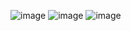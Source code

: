 ![image](https://github.com/beatrizveloso/almondmilk-code/assets/156534028/27ce087a-f5dd-4b84-a900-87faba9ce901)
![image](https://github.com/beatrizveloso/almondmilk-code/assets/156534028/217dfdc1-b092-405b-a48f-1b9b3039eb12)
![image](https://github.com/beatrizveloso/almondmilk-code/assets/156534028/34017eec-2010-4595-9039-aa5ac42261f3)

